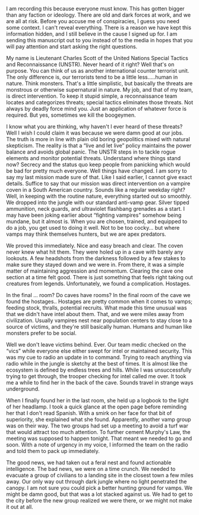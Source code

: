 I am recording this because everyone must know. This has gotten bigger than any faction or ideology. There are old and dark forces at work, and we are all at risk. Before you accuse me of conspiracies, I guess you need some context. I can't reveal everything. There is a reason we have kept this information hidden, and I still believe in the cause I signed up for. I am sending this manuscript out to you instead of to the media in hopes that you will pay attention and start asking the right questions.

My name is Lieutenant Charles Scott of the United Nations Special Tactics and Reconnaissance (UNSTR). Never heard of it right? Well that's on purpose. You can think of us as another international counter terrorist unit. The only difference is, our terrorists tend to be a little less.....human in nature. Think monsters. That's a little simplistic, but basically the threats are monstrous or otherwise supernatural in nature. My job, and that of my team, is direct intervention. To keep it stupid simple, a reconnaissance team locates and categorizes threats; special tactics eliminates those threats. Not always by deadly force mind you. Just an application of whatever force is required. But yes, sometimes we kill the boogeymen.

I know what you are thinking, why haven't I ever heard of these threats? Well I wish I could claim it was because we were damn good at our jobs. The truth is more in line with plain old boring geopolitics mixed with natural skepticism. The reality is that a “live and let live” policy maintains the power balance and avoids global panic. The UNSTR steps in to tackle rogue elements and monitor potential threats. Understand where things stand now? Secrecy and the status quo keep people from panicking which would be bad for pretty much everyone.
Well things have changed. I am sorry to say my last mission made sure of that. Like I said earlier, I cannot give exact details. Suffice to say that our mission was direct intervention on a vampire coven in a South American country. Sounds like a regular weekday right? Well, in keeping with the routine nature, everything started out so smoothly. We dropped into the jungle with our standard anti-vamp gear. Silver tipped ammunition, neck guards, and ultraviolet flashbang grenades as a start. I may have been joking earlier about “fighting vampires” somehow being mundane, but it almost is. When you are chosen, trained, and equipped to do a job, you get used to doing it well. Not to be too cocky... but where vamps may think themselves hunters, but we are apex predators.

We proved this immediately. Nice and easy breach and clear. The coven never knew what hit them. They were holed up in a cave with barely any lookouts. A few headshots from the darkness followed by a few stakes to make sure they stayed down and we were in. From there, it was a simple matter of maintaining aggression and momentum. Clearing the cave one section at a time felt good. There is just something that feels right taking out creatures from legends. Unfortunately, we found a complication. Hostages.

In the final ... room? Do caves have rooms? In the final room of the cave we found the hostages.. Hostages are pretty common when it comes to vamps; feeding stock, thralls, potential recruits. What made this time unusual was that we didn't have intel about them. That, and we were miles away from civilization. Usually vampires nest near population centers to stay close to a source of victims, and they're still basically human. Humans and human like monsters prefer to be social.

Well we don't leave victims behind. Ever. Our team medic checked on the “vics” while everyone else either swept for intel or maintained security. This was my cue to radio an update in to command. Trying to reach anything via radio while in the jungle is sketchy at the best of times. It is almost like the ecosystem is defined by endless trees and hills. While I was unsuccessfully trying to get through, the trooper checking for intel called me over. It took me a while to find her in the back of the cave. Sounds travel in strange ways underground.

When I finally found her in the last room, she held up a logbook to the light of her headlamp. I took a quick glance at the open page before reminding her that I don't read Spanish. With a smirk on her face for that bit of superiority, she explained what she found. Apparently, another vamp group was on their way. The two groups had set up a meeting to avoid a turf war that would attract too much attention. To further cement Murphy's Law, the meeting was supposed to happen tonight. That meant we needed to go and soon. With a note of urgency in my voice, I informed the team on the radio and told them to pack up immediately.

The good news, we had taken out a feral nest and found actionable intelligence. The bad news, we were on a time crunch. We needed to evacuate a group of civilians to a landing site in the closest town a few miles away. Our only way out through dark jungle where no light penetrated the canopy. I am not sure you could pick a better hunting ground for vamps. We might be damn good, but that was a lot stacked against us. We had to get to the city before the new group realized we were there, or we might not make it out at all.